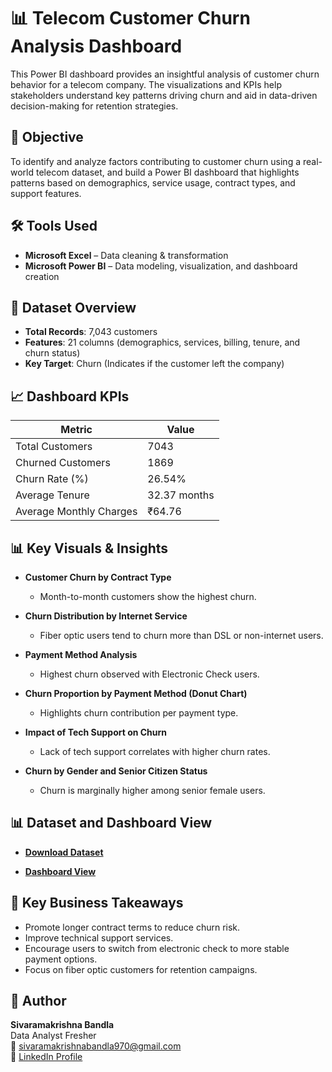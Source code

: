 # 📊 Telecom Customer Churn Analysis Dashboard

This Power BI dashboard provides an insightful analysis of customer churn behavior for a telecom company. The visualizations and KPIs help stakeholders understand key patterns driving churn and aid in data-driven decision-making for retention strategies.

## 📌 Objective
To identify and analyze factors contributing to customer churn using a real-world telecom dataset, and build a Power BI dashboard that highlights patterns based on demographics, service usage, contract types, and support features.

## 🛠️ Tools Used
- **Microsoft Excel** – Data cleaning & transformation
- **Microsoft Power BI** – Data modeling, visualization, and dashboard creation

## 📂 Dataset Overview
- **Total Records**: 7,043 customers
- **Features**: 21 columns (demographics, services, billing, tenure, and churn status)
- **Key Target**: Churn (Indicates if the customer left the company)

## 📈 Dashboard KPIs

| Metric                     | Value              |
| -------------------------- | ------------------ |
| Total Customers            | 7043               |
| Churned Customers          | 1869               |
| Churn Rate (%)             | 26.54%             |
| Average Tenure             | 32.37 months       |
| Average Monthly Charges    | ₹64.76             |

## 📊 Key Visuals & Insights
- **Customer Churn by Contract Type**
  - Month-to-month customers show the highest churn.
  
- **Churn Distribution by Internet Service**
  - Fiber optic users tend to churn more than DSL or non-internet users.
  
- **Payment Method Analysis**
  - Highest churn observed with Electronic Check users.
  
- **Churn Proportion by Payment Method (Donut Chart)**
  - Highlights churn contribution per payment type.
  
- **Impact of Tech Support on Churn**
  - Lack of tech support correlates with higher churn rates.
  
- **Churn by Gender and Senior Citizen Status**
  - Churn is marginally higher among senior female users.

## 📊 Dataset and Dashboard View
- **[Download Dataset](https://github.com/SRK0724/Telecom-Customer-Churn/blob/main/Telco-Customer-Churn.xlsx)**
  
- **[Dashboard View](https://github.com/SRK0724/Telecom-Customer-Churn/blob/main/Customer%20Churn%20Dashboard.png)**

## 🎯 Key Business Takeaways
- Promote longer contract terms to reduce churn risk.
- Improve technical support services.
- Encourage users to switch from electronic check to more stable payment options.
- Focus on fiber optic customers for retention campaigns.

## 🔗 Author
**Sivaramakrishna Bandla**  
Data Analyst Fresher  
📧 [sivaramakrishnabandla970@gmail.com](mailto:sivaramakrishnabandla970@gmail.com)  
🔗 [LinkedIn Profile](https://www.linkedin.com/in/sivaramakrishnacareergpt)
